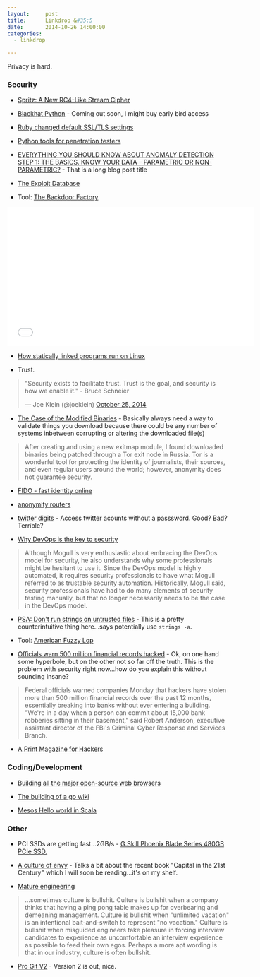 ```yaml
---
layout:     post
title:      Linkdrop &#35;5
date:       2014-10-26 14:00:00
categories:
  - linkdrop

---
```


Privacy is hard.

<!-- more -->

### Security

* [Spritz: A New RC4-Like Stream Cipher](https://www.schneier.com/blog/archives/2014/10/spritz_a_new_rc.html)

* [Blackhat Python](http://www.nostarch.com/blackhatpython) - Coming out soon, I might buy early bird access

* [Ruby changed default SSL/TLS settings](https://www.ruby-lang.org/en/news/2014/10/27/changing-default-settings-of-ext-openssl/)

* [Python tools for penetration testers](http://www.dirk-loss.de/python-tools.htm)

* [EVERYTHING YOU SHOULD KNOW ABOUT ANOMALY DETECTION STEP 1: THE BASICS. KNOW YOUR DATA – PARAMETRIC OR NON-PARAMETRIC?](http://www.metaforsoftware.com/blog/everything-you-should-know-about-anomaly-detection-know-your-data-parametric-or-non-parametric) - That is a long blog post title

* [The Exploit Database](http://www.exploit-db.com/)

* Tool: [The Backdoor Factory](https://github.com/secretsquirrel/the-backdoor-factory)
<iframe width="560" height="315" src="//www.youtube.com/embed/LjUN9MACaTs" frameborder="0" allowfullscreen></iframe>

* [How statically linked programs run on Linux](http://eli.thegreenplace.net/2012/08/13/how-statically-linked-programs-run-on-linux)

* Trust.
<blockquote class="twitter-tweet" lang="en"><p>&quot;Security exists to facilitate trust. Trust is the goal, and security is how we enable it.&quot; - Bruce Schneier</p>&mdash; Joe Klein (@joeklein) <a href="https://twitter.com/joeklein/status/526036866496475136">October 25, 2014</a></blockquote>
<script async src="//platform.twitter.com/widgets.js" charset="utf-8"></script>

* [The Case of the Modified Binaries](http://www.leviathansecurity.com/blog/the-case-of-the-modified-binaries/) - Basically always need a way to validate things you download because there could be any number of systems inbetween corrupting or altering the downloaded file(s)
>After creating and using a new exitmap module, I found downloaded binaries being patched through a Tor exit node in Russia.  Tor is a wonderful tool for protecting the identity of journalists, their sources, and even regular users around the world; however, anonymity does not guarantee security.

* [FIDO - fast identity online](https://fidoalliance.org/)

* [anonymity routers](http://www.wired.com/2014/10/anonymity-routers/)

* [twitter digits](https://dev.twitter.com/products/digits) - Access twitter acounts without a passsword. Good? Bad? Terrible?

* [Why DevOps is the key to security](http://www.eweek.com/security/sector-why-devops-is-the-key-to-security.html)
>Although Mogull is very enthusiastic about embracing the DevOps model for security, he also understands why some professionals might be hesitant to use it. Since the DevOps model is highly automated, it requires security professionals to have what Mogull referred to as trustable security automation. Historically, Mogull said, security professionals have had to do many elements of security testing manually, but that no longer necessarily needs to be the case in the DevOps model.

* [PSA: Don't run strings on untrusted files](http://lcamtuf.blogspot.ca/2014/10/psa-dont-run-strings-on-untrusted-files.html) - This is a pretty counterintuitive thing here...says potentially use ```strings -a```.

* Tool: [American Fuzzy Lop](https://code.google.com/p/american-fuzzy-lop/)


* [Officials warn 500 million financial records hacked](http://www.usatoday.com/story/news/politics/2014/10/20/secret-service-fbi-hack-cybersecuurity/17615029/) - Ok, on one hand some hyperbole, but on the other not so far off the truth. This is the problem with security right now...how do you explain this without sounding insane?
>Federal officials warned companies Monday that hackers have stolen more than 500 million financial records over the past 12 months, essentially breaking into banks without ever entering a building.
>"We're in a day when a person can commit about 15,000 bank robberies sitting in their basement," said Robert Anderson, executive assistant director of the FBI's Criminal Cyber Response and Services Branch.

* [A Print Magazine for Hackers](http://www.newyorker.com/tech/elements/print-magazine-hackers)

### Coding/Development

* [Building all the major open-source web browsers
](http://grenouillebouillie.wordpress.com/2014/10/25/building-all-the-major-open-source-web-browsers/)

* [The building of a go wiki](http://thesocietea.org/2014/10/the-building-of-go-wiki-part-1/)

* [Mesos Hello world in Scala](http://blog.madhukaraphatak.com/mesos-helloworld-scala)

### Other

* PCI SSDs are getting fast...2GB/s - [G.Skill Phoenix Blade Series 480GB PCIe SSD.](http://www.pcgamer.com/gskills-new-pcie-ssd-cracks-19000-mbs-read-speeds/)

* [A culture of envy](http://lemire.me/blog/archives/2014/08/11/a-culture-of-envy/) - Talks a bit about the recent book "Capital in the 21st Century" which I will soon be reading...it's on my shelf.

* [Mature engineering](http://blog.danielna.com/2014/10/06/mature-engineering.html)
>...sometimes culture is bullshit. Culture is bullshit when a company thinks that having a ping pong table makes up for overbearing and demeaning management. Culture is bullshit when "unlimited vacation" is an intentional bait-and-switch to represent "no vacation." Culture is bullshit when misguided engineers take pleasure in forcing interview candidates to experience as uncomfortable an interview experience as possible to feed their own egos. Perhaps a more apt wording is that in our industry, culture is often bullshit.

* [Pro Git V2](http://git-scm.com/book/en/v2) - Version 2 is out, nice.
